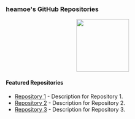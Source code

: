 ### heamoe's GitHub Repositories

<div align="center">
    <img height="137px" src="https://github-readme-stats.vercel.app/api?username=heamoe&hide_title=true&hide_border=true&show_icons=true&line_height=21&text_color=000&icon_color=000&bg_color=0,ea6161,ffc64d,fffc4d,52fa5a&theme=graywhite" />
</div>

#### Featured Repositories

- [Repository 1](#) - Description for Repository 1.
- [Repository 2](#) - Description for Repository 2.
- [Repository 3](#) - Description for Repository 3.
